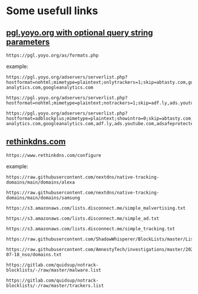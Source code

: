 # Some usefull links

## [pgl.yoyo.org with optional query string parameters](https://pgl.yoyo.org/as/formats.php)

`https://pgl.yoyo.org/as/formats.php`

example:
```
https://pgl.yoyo.org/adservers/serverlist.php?hostformat=nohtml;mimetype=plaintext;onlytrackers=1;skip=abtasty.com,google-analytics.com,googleanalytics.com
```
```
https://pgl.yoyo.org/adservers/serverlist.php?hostformat=nohtml;mimetype=plaintext;notrackers=1;skip=adf.ly,ads.youtube.com,adsafeprotected.com,awempire.com,criteo.com,criteo.net,googlesyndication.com,googletagmanager.com,juicyads.com,rubiconproject.com,taboola.com,tealium.com,tealiumiq.com
```
```
https://pgl.yoyo.org/adservers/serverlist.php?hostformat=adblockplus;mimetype=plaintext;showintro=0;skip=abtasty.com,google-analytics.com,googleanalytics.com,adf.ly,ads.youtube.com,adsafeprotected.com,awempire.com,criteo.com,criteo.net,googlesyndication.com,googletagmanager.com,juicyads.com,rubiconproject.com,taboola.com,tealium.com,tealiumiq.com
```

## [rethinkdns.com](https://www.rethinkdns.com/)

`https://www.rethinkdns.com/configure`

example:
```
https://raw.githubusercontent.com/nextdns/native-tracking-domains/main/domains/alexa
```
```
https://raw.githubusercontent.com/nextdns/native-tracking-domains/main/domains/samsung
```
```
https://s3.amazonaws.com/lists.disconnect.me/simple_malvertising.txt
```
```
https://s3.amazonaws.com/lists.disconnect.me/simple_ad.txt
```
```
https://s3.amazonaws.com/lists.disconnect.me/simple_tracking.txt
```
```
https://raw.githubusercontent.com/ShadowWhisperer/BlockLists/master/Lists/Bloat
```
```
https://raw.githubusercontent.com/AmnestyTech/investigations/master/2021-07-18_nso/domains.txt
```
```
https://gitlab.com/quidsup/notrack-blocklists/-/raw/master/malware.list
```
```
https://gitlab.com/quidsup/notrack-blocklists/-/raw/master/trackers.list
```
